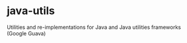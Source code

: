 # java-utils
Utilities and re-implementations for Java and Java utilities frameworks (Google Guava)
